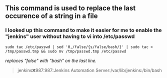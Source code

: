 ## This command is used to replace the last occurence of a string in a file
### I looked up this command to make it easier for me to enable the "jenkins" user without having to vi into /etc/passwd

```
sudo tac /etc/passwd | sed '0,/false/{s/false/bash/}' | sudo tac > /tmp/passwd.tmp && sudo mv /tmp/passwd.tmp /etc/passwd
```

*replaces "false" with "bash" on the last line.*

> jenkins:x:987:987:Jenkins Automation Server:/var/lib/jenkins:/bin/bash
